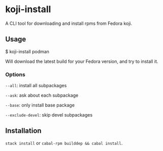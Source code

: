 # koji-install

A CLI tool for downloading and install rpms from Fedora koji.

## Usage

$ koji-install podman

Will download the latest build for your Fedora version,
and try to install it.

### Options

`--all`: install all subpackages

`--ask`: ask about each subpackage

`--base`: only install base package

`--exclude-devel`: skip devel subpackages

## Installation

`stack install` or `cabal-rpm builddep && cabal install`.
